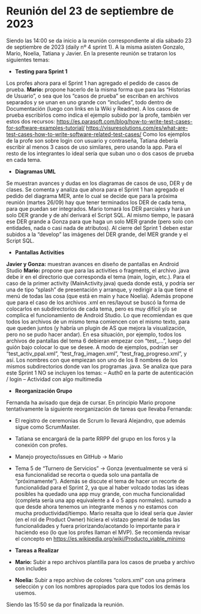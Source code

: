 # Reunión del 23 de septiembre de 2023
Siendo las 14:00 se da inicio a la reunión correspondiente al día sábado 23 de septiembre de 2023 (daily nº 4 sprint 1). A la misma asisten Gonzalo, Mario, Noelia, Tatiana y Javier. En la presente reunión se trataron los siguientes temas:

- **Testing para Sprint 1**

Los profes ahora para el Sprint 1 han agregado el pedido de casos de prueba.
**Mario:** propone hacerlo de la misma forma que para las “Historias de Usuario”, o sea que los “casos de prueba” se escriban en archivos separados y se unan en uno grande con “includes”, todo dentro de Documentación (luego con links en la Wiki y Readme). A los casos de prueba escribirlos como indica el ejemplo subido por la profe, también ver estos dos recursos: https://es.parasoft.com/blog/how-to-write-test-cases-for-software-examples-tutorial/
https://visuresolutions.com/es/what-are-test-cases-how-to-write-software-related-test-cases/
Como los ejemplos de la profe son sobre login con usuario y contraseña, Tatiana debería escribir al menos 3 casos de uso similares, pero usando la app. Para el resto de los integrantes lo ideal sería que suban uno o dos casos de prueba en cada tema.


- **Diagramas UML**

Se muestran avances y dudas en los diagramas de casos de uso, DER y de clases. Se comenta y analiza que ahora para el Sprint 1 han agregado el pedido del diagrama MER, ante lo cual se decide que para la próxima reunión (martes 26/09) hay que tener terminados los DER de cada tema, para que puedan ser integrados. Mario tomará los DER parciales y hará un solo DER grande y de ahí derivará el Script SQL. Al mismo tiempo, le pasará ese DER grande a Gonza para que haga un solo MER grande (pero solo con entidades, nada o casi nada de atributos). Al cierre del Sprint 1 deben estar subidos a la “develop” las imágenes del DER grande, del MER grande y el Script SQL.

- **Pantallas Activities**

**Javier y Gonza:** muestran avances en diseño de pantallas en Android Studio
**Mario:** propone que para las activities o fragments, el archivo .java debe ir en el directorio que corresponda el tema (main, login, etc.). Para el caso de la primer activity (MainActivity.java) queda donde está, y podría ser una de tipo “splash” de presentación y arranque, y redirigir a la que tiene el menú de todas las cosa (que está en main y hace Noelia). Además propone que para el caso de los archivos .xml en res/layout se buscó la forma de colocarlos en subdirectorios de cada tema, pero es muy difícil y/o se complica el funcionamiento de Android Studio. Lo que recomiendan es que todos los archivos de un mismo tema comiencen con el mismo texto, para que queden juntos (y habría un plugin de AS que mejora la visualización, pero no se pudo hacer andar). En esa situación, por ejemplo, todos los archivos de pantallas del tema 6 debieran empezar con “test_…”, luego del guión bajo colocar lo que se desee. A modo de ejemplos, podrían ser “test_activ_ppal.xml”, “test_frag_imagen.xml”, “test_frag_progreso.xml”, y así. Los nombres con que empiezan son uno de los 8 nombres de los mismos subdirectorios donde van los programas .java.
Se analiza que para este Sprint 1 NO se incluyen los temas:
– Auth0 en la parte de autenticación / login
– Actividad con algo multimedia

- **Reorganización Grupo**

Fernanda ha avisado que deja de cursar. En principio Mario propone tentativamente la siguiente reorganización de tareas que llevaba Fernanda:
- El registro de ceremonias de Scrum lo llevará Alejandro, que además sigue como ScrumMaster.
- Tatiana se encargará de la parte RRPP del grupo en los foros y la conexión con profes.
- Manejo proyecto/issues en GitHub → Mario
- Tema 5 de “Turnero de Servicios” → Gonza (eventualmente se verá si esa funcionalidad se recorta o queda solo una pantalla de “próximamente”).
Además se discute el tema de hacer un recorte de funcionalidad para el Sprint 2, ya que al haber volcado todas las ideas posibles ha quedado una app muy grande, con mucha funcionalidad (completa sería una app equivalente a 4 o 5 apps normales). sumado a que desde ahora tenemos un integrante menos y no estamos con mucha productividad/tiempo. Mario resalta que lo ideal sería que Javier (en el rol de Product Owner) hiciera el vistazo general de todas las funcionalidades y fuera priorizando/acotando lo importante para ir haciendo eso (lo que los profes llaman el MVP). Se recomienda revisar el concepto en https://es.wikipedia.org/wiki/Producto_viable_mínimo

- **Tareas a Realizar**

- **Mario:** Subir a repo archivos plantilla para los casos de prueba y archivo con includes
- **Noelia:** Subir a repo archivo de colores “colors.xml” con una primera selección y con los nombres apropiados para que todos los demás los usemos.

Siendo las 15:50 se da por finalizada la reunión.